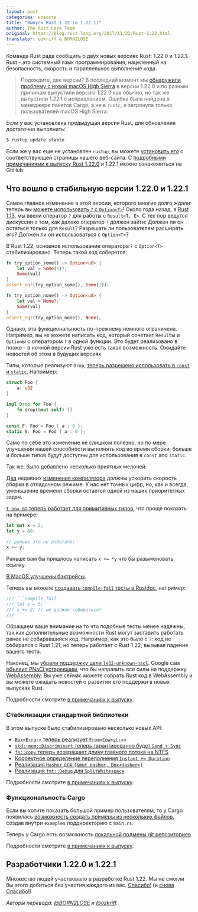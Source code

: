 ```yaml
---
layout: post
categories: новости
title: "Выпуск Rust 1.22 (и 1.22.1)"
author: The Rust Core Team
original: https://blog.rust-lang.org/2017/11/22/Rust-1.22.html
translator: ozkriff & BORN2LOSE
---
```


Команда Rust рада сообщить о двух новых версиях Rust: 1.22.0 и 1.22.1.
Rust - это системный язык программирования, нацеленный на безопасность,
скорость и параллельное выполнение кода.

> Подождите, две версии? В последний момент мы
> [обнаружили проблему с новой macOS High Sierra](https://github.com/rust-lang/rust/pull/46183)
> в версии 1.22.0 и по разным причинам выпустили версию 1.22.0 как обычно,
> но так же выпустили 1.22.1 с исправлением.
> Ошибка была найдена в менеджере пакетов Cargo, а не в `rustc`, и затронула только
> пользователей macOS High Sierra.

Если у вас установлена предыдущая версия Rust, для обновления достаточно выполнить:

```bash
$ rustup update stable
```

Если же у вас еще не установлен `rustup`, вы можете [установить его][install]
с соответствующей страницы нашего веб-сайта.
С [подробными примечаниями к выпуску Rust 1.22.0][notes] и 1.22.1
можно ознакомиться на GitHub.

[install]: https://www.rust-lang.org/install.html
[notes]: https://github.com/rust-lang/rust/blob/master/RELEASES.md#version-1220-2017-11-22

## Что вошло в стабильную версии 1.22.0 и 1.22.1

Самое главное изменение в этой версии, которого многие долго ждали: теперь вы
[можете использовать `?` с `Option<T>`](https://github.com/rust-lang/rust/pull/42526)!
Около года назад, в [Rust 1.13], мы ввели оператор `?` для работы с `Result<T, E>`.
С тех пор ведутся дискуссии о том, как далеко оператор `?` должен зайти:
Должен ли он остаться только для `Result`?
Разрешать ли пользователям расширять его?
Должен ли он использоваться с `Option<T>`?

<!--cut-->

В Rust 1.22, основное использование оператора `?` с `Option<T>` стабилизировано.
Теперь такой код соберется:

```rust
fn try_option_some() -> Option<u8> {
    let val = Some(1)?;
    Some(val)
}
assert_eq!(try_option_some(), Some(1));

fn try_option_none() -> Option<u8> {
    let val = None?;
    Some(val)
}
assert_eq!(try_option_none(), None);
```

Однако, эта функциональность по-прежнему немного ограничена.
Например, вы не можете написать код, который сочетает `Result`ы и `Option`ы
с оператором `?` в одной функции.
Это будет реализовано в позже - в ночной версии Rust уже есть такая возможность.
Ожидайте новостей об этом в будущих версиях.

[Rust 1.13]: https://blog.rust-lang.org/2016/11/10/Rust-1.13.html

Типы, которые реализуют `Drop`,
[теперь разрешено использовать в `const` и `static`](https://github.com/rust-lang/rust/pull/44456).
Например:

```rust
struct Foo {
    a: u32
}

impl Drop for Foo {
    fn drop(&mut self) {}
}

const F: Foo = Foo { a : 0 };
static S: Foo = Foo { a : 0 };
```

Само по себе это изменение не слишком полезно,
но по мере улучшения нашей способности выполнять код во время сборки,
больше и больше типов будут доступны для
использования в `const` and `static`.

Так же, было добавлено несколько приятных мелочей:

[Два](https://github.com/rust-lang/rust/pull/45075) недавних
[изменения компилятора](https://github.com/rust-lang/rust/pull/45064)
должны ускорить скорость сборки в отладочном режиме.
У нас нет точных цифр, но, как и всегда, уменьшение времени сборки остается
одной из наших приоритетных задач.

[`T op= &T` теперь работает для примитивных типов](https://github.com/rust-lang/rust/pull/44287),
что проще показать на примере:

```rust
let mut x = 2;
let y = &8;

// раньше это не работало:
x += y;
```

Раньше вам бы пришлось написать `x += *y` что бы разыменовать ссылку.

[В MacOS улучшены бэктрейсы](https://github.com/rust-lang/rust/pull/44251).

Теперь вы можете
[создавать `compile-fail` тесты в Rustdoc](https://github.com/rust-lang/rust/pull/43949),
например:

```rust
/// ```compile_fail
/// let x = 5;
/// x += 2; // не должно собираться!
/// ```
```

Обращаем ваше внимание на то что подобные тесты менее надежны,
так как дополнительные возможности Rust могут заставить работать
ранее не собиравшийся код.
Например, как это было с `?`:
код не собирался с Rust 1.21, но теперь работает с Rust 1.22,
вызывая падение вашего теста.

Наконец, мы [убрали поддержку цели `le32-unknown-nacl`](https://github.com/rust-lang/rust/pull/45041).
Google сам [объявил PNaCl устаревшим](https://blog.chromium.org/2017/05/goodbye-pnacl-hello-webassembly.html),
что бы направить все силы на поддержку [WebAssembly](http://webassembly.org/).
Вы уже сейчас можете собрать Rust код в WebAssembly
и вы можете ожидать новостей о развитии его поддержи в новых выпусках Rust.

Подробности смотрите [в примечаниях к выпуску][notes].


### Стабилизации стандартной библиотеки

В этом выпуске было стабилизировано несколько новых API:

- [`Box<Error>` теперь реализует `From<Cow<str>>`][44466]
- [`std::mem::Discriminant` теперь гарантированно будет `Send + Sync`][45095]
- [`fs::copy` теперь возвращает длину главного потока на NTFS][44895]
- [Корректное определение переполнения `Instant += Duration`][44220]
- [Реализация `Hasher` для `{&mut Hasher, Box<Hasher>}`][44015]
- [Реализация `fmt::Debug` для `SplitWhitespace`][44303]

[44466]: https://github.com/rust-lang/rust/pull/44466
[45095]: https://github.com/rust-lang/rust/pull/45095
[44895]: https://github.com/rust-lang/rust/pull/44895
[44220]: https://github.com/rust-lang/rust/pull/44220
[44015]: https://github.com/rust-lang/rust/pull/44015
[44303]: https://github.com/rust-lang/rust/pull/44303

Подробности смотрите [в примечаниях к выпуску][notes].


### Функциональность Cargo

Если вы хотите показать большой пример пользователям, то у Cargo появилась
[возможность создать примеры из нескольких файлов](https://github.com/rust-lang/cargo/pull/4496),
создав внутри `examples` поддиректорию с `main.rs`.

Теперь у Cargo есть возможность
[локальной подмены git репозиториев](https://github.com/rust-lang/cargo/pull/3992).

Подробности смотрите [в примечаниях к выпуску][notes].

## Разработчики 1.22.0 и 1.22.1

Множество людей участвовало в разработке Rust 1.22.
Мы не смогли бы этого добиться без участия каждого из вас.
[Спасибо!](https://thanks.rust-lang.org/rust/1.22.0)
(и [снова Спасибо!](https://thanks.rust-lang.org/rust/1.22.1))

*Авторы перевода: [@BORN2LOSE](https://github.com/BORN2LOSE) и [@ozkriff](https://github.com/ozkriff).*
